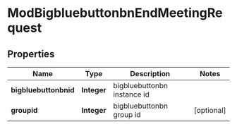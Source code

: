 

# ModBigbluebuttonbnEndMeetingRequest


## Properties

| Name | Type | Description | Notes |
|------------ | ------------- | ------------- | -------------|
|**bigbluebuttonbnid** | **Integer** | bigbluebuttonbn instance id |  |
|**groupid** | **Integer** | bigbluebuttonbn group id |  [optional] |



